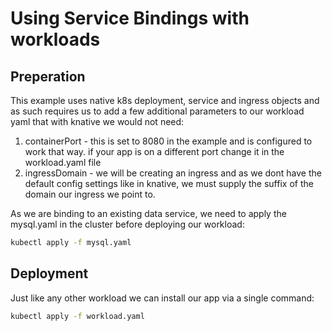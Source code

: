 # Using Service Bindings with workloads

## Preperation
This example uses native k8s deployment, service and ingress objects and as such requires us to add a few additional parameters to our workload yaml that with knative we would not need:
1. containerPort - this is set to 8080 in the example and is configured to work that way. if your app is on a different port change it in the workload.yaml file
2. ingressDomain - we will be creating an ingress and as we dont have the default config settings like in knative, we must supply the suffix of the domain our ingress we point to.

As we are binding to an existing data service, we need to apply the mysql.yaml in the cluster before deploying our workload:
```bash
kubectl apply -f mysql.yaml
```  

## Deployment
Just like any other workload we can install our app via a single command:
```bash
kubectl apply -f workload.yaml
```
